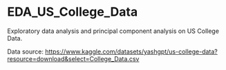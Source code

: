 # EDA_US_College_Data
Exploratory data analysis and principal component analysis on US College Data.

Data source: https://www.kaggle.com/datasets/yashgpt/us-college-data?resource=download&select=College_Data.csv
